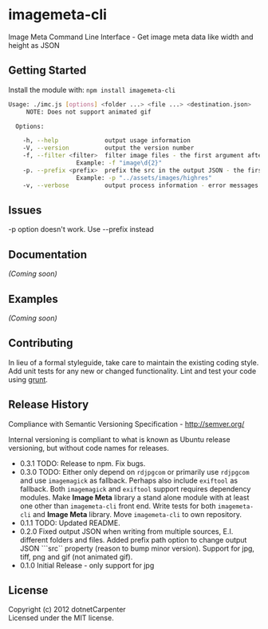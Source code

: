# imagemeta-cli

Image Meta Command Line Interface - Get image meta data like width and height as JSON

## Getting Started
Install the module with: `npm install imagemeta-cli`

```bash
Usage: ./imc.js [options] <folder ...> <file ...> <destination.json>
	 NOTE: Does not support animated gif

  Options:

    -h, --help             output usage information
    -V, --version          output the version number
    -f, --filter <filter>  filter image files - the first argument after -f must be the <filter>
    			   Example: -f "image\d{2}"
    -p. --prefix <prefix>  prefix the src in the output JSON - the first argument after -f must be the <prefix>
    			   Example: -p "../assets/images/highres"
    -v, --verbose          output process information - error messages will always be output
```

## Issues
-p option doesn't work. Use --prefix instead

## Documentation
_(Coming soon)_

## Examples
_(Coming soon)_

## Contributing
In lieu of a formal styleguide, take care to maintain the existing coding style. Add unit tests for any new or changed functionality. Lint and test your code using [grunt](https://github.com/gruntjs/grunt).

## Release History
Compliance with Semantic Versioning Specification - http://semver.org/

Internal versioning is compliant to what is known as Ubuntu release versioning, but without code names for releases.
+ 0.3.1 TODO: Release to npm. Fix bugs.
+ 0.3.0 TODO: Either only depend on ```rdjpgcom``` or primarily use ```rdjpgcom``` and use ```imagemagick``` as fallback. Perhaps also include ```exiftool``` as fallback. Both  ```imagemagick``` and ```exiftool``` support requires dependency modules. Make **Image Meta** library a stand alone module with at least one other than ```imagemeta-cli``` front end. Write tests for both ```imagemeta-cli``` and **Image Meta** library. Move ```imagemeta-cli``` to own repository.
+ 0.1.1 TODO: Updated README.
+ 0.2.0 Fixed output JSON when writing from multiple sources, E.I. different folders and files. Added prefix path option to change output JSON ```src`` property (reason to bump minor version). Support for jpg, tiff, png and gif (not animated gif).
+ 0.1.0 Initial Release - only support for jpg

## License
Copyright (c) 2012 dotnetCarpenter  
Licensed under the MIT license.